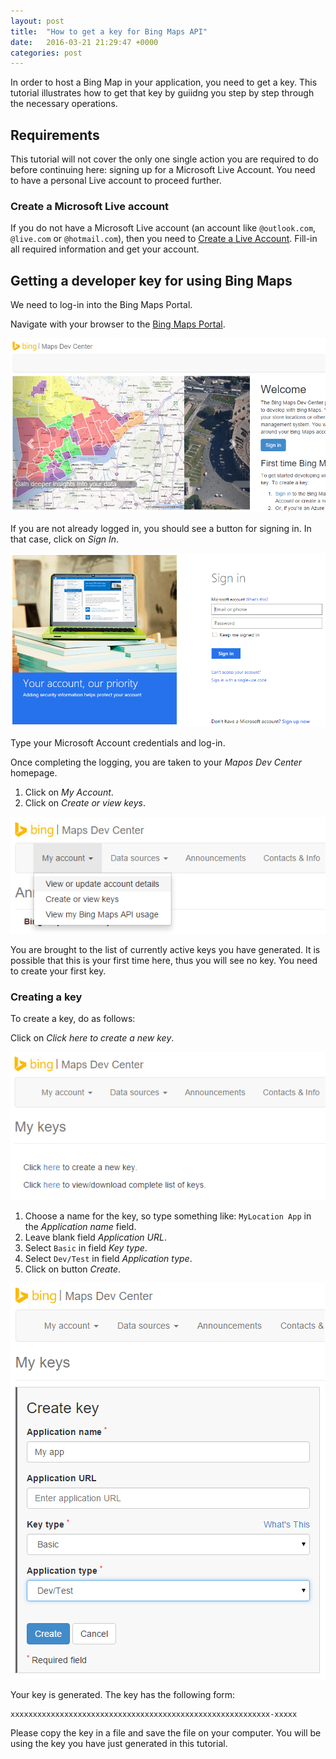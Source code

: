 ```yaml
---
layout: post
title:  "How to get a key for Bing Maps API"
date:   2016-03-21 21:29:47 +0000
categories: post
---
```

In order to host a Bing Map in your application, you need to get a key. This tutorial illustrates how to get that key by guiidng you step by step through the necessary operations.

## Requirements
This tutorial will not cover the only one single action you are required to do before continuing here: signing up for a Microsoft Live Account. You need to have a personal Live account to proceed further.

### Create a Microsoft Live account
If you do not have a Microsoft Live account (an account like `@outlook.com`, `@live.com` or `@hotmail.com`), then you need to [Create a Live Account](https://signup.live.com). Fill-in all required information and get your account.

## Getting a developer key for using Bing Maps
We need to log-in into the Bing Maps Portal.

Navigate with your browser to the [Bing Maps Portal](https://www.bingmapsportal.com/). 

![Bing Maps Portal](images/bing1.png)

If you are not already logged in, you should see a button for signing in. In that case, click on _Sign In_. 

![Bing Maps Portal](images/bing2.png)

Type your Microsoft Account credentials and log-in.

Once completing the logging, you are taken to your _Mapos Dev Center_ homepage.

1. Click on _My Account_.
2. Click on _Create or view keys_.

![Bing Maps Portal](images/bing3.png)

You are brought to the list of currently active keys you have generated. It is possible that this is your first time here, thus you will see no key. You need to create your first key.

### Creating a key
To create a key, do as follows:

Click on _Click here to create a new key_.

![Bing Maps Portal](images/bing4.png)

1. Choose a name for the key, so type something like: `MyLocation App` in the _Application name_ field.
2. Leave blank field _Application URL_.
3. Select `Basic` in field _Key type_.
4. Select `Dev/Test` in field _Application type_.
5. Click on button _Create_.

![Bing Maps Portal](images/bing5.png)

Your key is generated. The key has the following form:

    xxxxxxxxxxxxxxxxxxxxxxxxxxxxxxxxxxxxxxxxxxxxxxxxxxxxxxxxxx-xxxxx

Please copy the key in a file and save the file on your computer. You will be using the key you have just generated in this tutorial.
